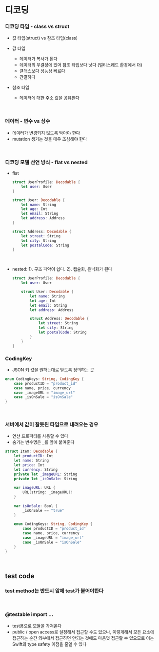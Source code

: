 # 디코딩 

### 디코딩 타입 - class vs struct

- 값 타입(struct) vs 참조 타입(class)

- 값 타입
  - 데이터가 복사가 된다
  - 데이터의 무결성에 있어 참조 타입보다 낫다 (멀티스레드 환경에서 더)
  - 클래스보다 성능상 빠르다
  - 간결하다

- 참조 타입
  - 데이터에 대한 주소 값을 공유한다

<br>

### 데이터 - 변수 vs 상수
- 데이터가 변경되지 않도록 막아야 한다
- mutation 생기는 것을 매우 조심해야 한다

<br>

### 디코딩 모델 선언 방식 - flat vs nested
- flat
    ```swift
    struct UserProfile: Decodable {
        let user: User
    }

    struct User: Decodable {
        let name: String
        let age: Int
        let email: String
        let address: Address
    }

    struct Address: Decodable {
        let street: String
        let city: String
        let postalCode: String
    }
    ```

<br>

- nested: 1). 구조 파악이 쉽다. 2). 캡슐화, 은닉화가 된다
    ```swift
    struct UserProfile: Decodable {
        let user: User
 
        struct User: Decodable {
            let name: String
            let age: Int
            let email: String
            let address: Address
 
            struct Address: Decodable {
                let street: String
                let city: String
                let postalCode: String
            }
        }
    }
    ```

### CodingKey
- JSON 키 값을 원하는대로 받도록 정의하는 곳
```swift
enum CodingKeys: String, CodingKey {
    case productID = "product_id"
    case name, price, currency
    case _imageURL = "image_url"
    case _isOnSale = "isOnSale"
}
```

<br>

### 서버에서 값이 잘못된 타입으로 내려오는 경우
- 연산 프로퍼티를 사용할 수 있다
- 숨기는 변수명은 `_`를 앞에 붙여준다

```swift
struct Item: Decodable {
    let productID: Int
    let name: String
    let price: Int
    let currency: String
    private let _imageURL: String
    private let _isOnSale: String
    
    var imageURL: URL {
        URL(string: _imageURL)!
    }
    
    var isOnSale: Bool {
        _isOnSale == "true"
    }
    
    enum CodingKeys: String, CodingKey {
        case productID = "product_id"
        case name, price, currency
        case _imageURL = "image_url"
        case _isOnSale = "isOnSale"
    }
}
```

<br>

## test code

### test method는 반드시 앞에 test가 붙어야한다

<br>

### @testable import ...
- test용으로 모듈을 가져온다
- public / open access로 설정해서 접근할 수도 있으나, 이렇게해서 모든 요소에 접근하는 순간 외부에서 접근하면 안되는 것에도 마음껏 접근할 수 있으므로 이는 Swift의 type safety 이점을 줄일 수 있다

<br>